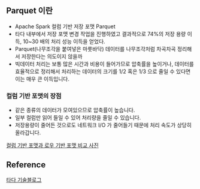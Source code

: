 ## Parquet 이란
- Apache Spark 컬럼 기반 저장 포맷 Parquet
- 타다 내부에서 저장 포맷 변경 작업을 진행하였고 결과적으로 74%의 저장 용량 이득, 10~30 배의 처리 성능 이득을 얻었다.
- Parquet(나무조각을 붙여넣은 마룻바닥) 데이터를 나무조각처럼 차곡차곡 정리해서 저장한다는 의도이지 않을까
- 빅데이터 처리는 보통 많은 시간과 비용이 들어가므로 압축률을 높이거나, 데이터를 효율적으로 정리해서 처리하는 데이터의 크기를 1/2 혹은 1/3 으로 줄일 수 있다면 이는 매우 큰 이득입니다.

### 컬럼 기반 포맷의 장점
- 같은 종류의 데이터가 모여있으므로 압축률이 높습니다.
- 일부 컬럼만 읽어 들일 수 있어 처리량을 줄일 수 있습니다.
- 저장용량이 줄어든 것으로도 네트워크 I/O 가 줄어들기 때문에 처리 속도가 상당히 올라갑니다.


[컬럼 기반 포맷과 로우 기반 포맷 비교 사진]('https://www.slideshare.net/larsgeorge/parquet-data-io-philadelphia-2013')



## Reference
[타다 기술블로그]('http://engineering.vcnc.co.kr/2018/05/parquet-and-spark/')